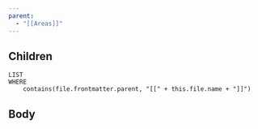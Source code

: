 ```yaml
---
parent:
  - "[[Areas]]"
---
```


## Children

```dataview
LIST
WHERE
	contains(file.frontmatter.parent, "[[" + this.file.name + "]]")
```

## Body

